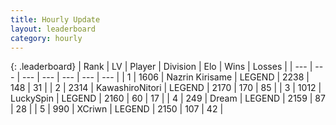 ```yaml
---
title: Hourly Update
layout: leaderboard
category: hourly
---
```


{: .leaderboard}
| Rank | LV | Player | Division | Elo | Wins | Losses |
| --- | --- | --- | --- | --- | --- | --- |
| <span data-change="0">1</span> | 1606 | <span title="ID: 315148">Nazrin Kirisame</span> | LEGEND | <span data-change="0">2238</span> | <span data-change="0">148</span> | <span data-change="0">31</span> |
| <span data-change="0">2</span> | 2314 | <span title="ID: 164871">KawashiroNitori</span> | LEGEND | <span data-change="0">2170</span> | <span data-change="0">170</span> | <span data-change="0">85</span> |
| <span data-change="0">3</span> | 1012 | <span title="ID: 498412">LuckySpin</span> | LEGEND | <span data-change="0">2160</span> | <span data-change="0">60</span> | <span data-change="0">17</span> |
| <span data-change="0">4</span> | 249 | <span title="ID: 573202">Dream</span> | LEGEND | <span data-change="0">2159</span> | <span data-change="0">87</span> | <span data-change="0">28</span> |
| <span data-change="0">5</span> | 990 | <span title="ID: 448883">XCriwn</span> | LEGEND | <span data-change="0">2150</span> | <span data-change="0">107</span> | <span data-change="0">42</span> |